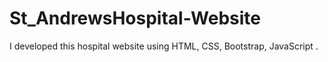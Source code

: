 # St_AndrewsHospital-Website
I developed this hospital website using HTML, CSS, Bootstrap, JavaScript .
